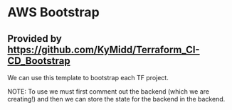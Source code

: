 # AWS Bootstrap 
## Provided by https://github.com/KyMidd/Terraform_CI-CD_Bootstrap

We can use this template to bootstrap each TF project.

NOTE: To use we must first comment out the backend (which we are creating!) and then we can store the state for the backend in the backend.
